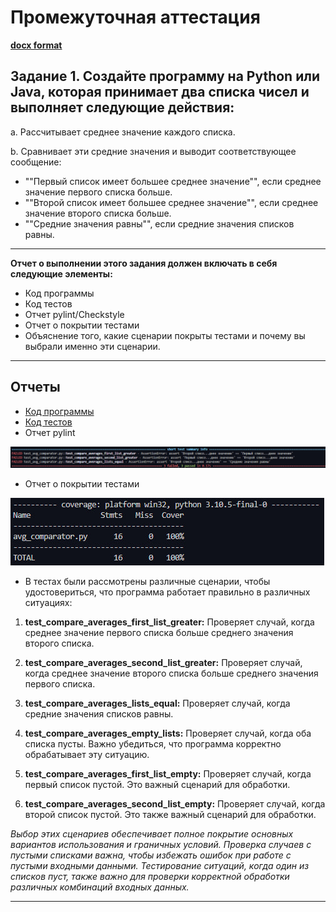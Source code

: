 # Промежуточная аттестация
[**docx format**](https://docs.google.com/document/d/1B5ZwB3QrrP5WqoKWKvjXjNaqI0RDw7pm5YGTMdYwaRk/edit?usp=sharing)
## Задание 1. Создайте программу на Python или Java, которая принимает два списка чисел и выполняет следующие действия:

a. Рассчитывает среднее значение каждого списка.

b. Сравнивает эти средние значения и выводит соответствующее сообщение:
- ""Первый список имеет большее среднее значение"", если среднее значение первого списка больше.
- ""Второй список имеет большее среднее значение"", если среднее значение второго списка больше.
- ""Средние значения равны"", если средние значения списков равны.
---
**Отчет о выполнении этого задания должен включать в себя следующие элементы:**

- Код программы
- Код тестов
- Отчет pylint/Checkstyle
- Отчет о покрытии тестами
- Объяснение того, какие сценарии покрыты тестами и почему вы выбрали именно эти сценарии.
---
## Отчеты 

- [Код программы](https://github.com/externalcharm/Unit-tests/blob/main/seminar6/avg_comparator.py)
- [Код тестов](https://github.com/externalcharm/Unit-tests/blob/main/seminar6/test_avg_comparator.py)
- Отчет pylint

![pylint](images/pytest.jpg)

- Отчет о покрытии тестами

![cover](images/cover.jpg)

- В тестах были рассмотрены различные сценарии, чтобы удостовериться, что программа работает правильно в различных ситуациях:

1. **test_compare_averages_first_list_greater:** Проверяет случай, когда среднее значение первого списка больше среднего значения второго списка.

2. **test_compare_averages_second_list_greater:** Проверяет случай, когда среднее значение второго списка больше среднего значения первого списка.

3. **test_compare_averages_lists_equal:** Проверяет случай, когда средние значения списков равны.

4. **test_compare_averages_empty_lists:** Проверяет случай, когда оба списка пусты. Важно убедиться, что программа корректно обрабатывает эту ситуацию.

5. **test_compare_averages_first_list_empty:** Проверяет случай, когда первый список пустой. Это важный сценарий для обработки.

6. **test_compare_averages_second_list_empty:** Проверяет случай, когда второй список пустой. Это также важный сценарий для обработки.

*Выбор этих сценариев обеспечивает полное покрытие основных вариантов использования и граничных условий. Проверка случаев с пустыми списками важна, чтобы избежать ошибок при работе с пустыми входными данными. Тестирование ситуаций, когда один из списков пуст, также важно для проверки корректной обработки различных комбинаций входных данных.*

---
